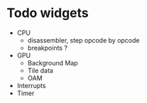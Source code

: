 # Todo widgets
- CPU 
    - disassembler, step opcode by opcode
    - breakpoints ?
- GPU 
    - Background Map
    - Tile data
    - OAM
- Interrupts
- Timer